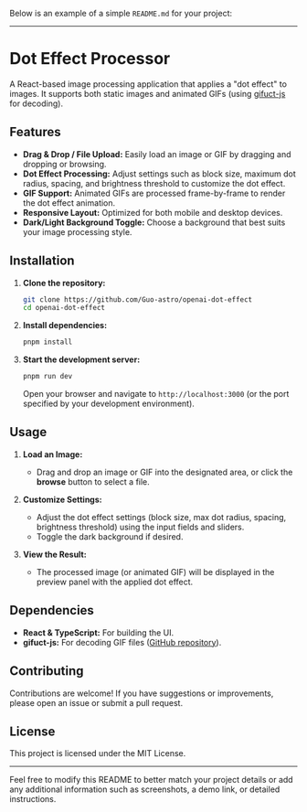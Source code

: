 Below is an example of a simple `README.md` for your project:

---

# Dot Effect Processor

A React-based image processing application that applies a "dot effect" to images. It supports both static images and animated GIFs (using [gifuct-js](https://github.com/matt-way/gifuct-js) for decoding).

## Features

- **Drag & Drop / File Upload:** Easily load an image or GIF by dragging and dropping or browsing.
- **Dot Effect Processing:** Adjust settings such as block size, maximum dot radius, spacing, and brightness threshold to customize the dot effect.
- **GIF Support:** Animated GIFs are processed frame-by-frame to render the dot effect animation.
- **Responsive Layout:** Optimized for both mobile and desktop devices.
- **Dark/Light Background Toggle:** Choose a background that best suits your image processing style.

## Installation

1. **Clone the repository:**

   ```bash
   git clone https://github.com/Guo-astro/openai-dot-effect
   cd openai-dot-effect
   ```

2. **Install dependencies:**

   ```bash
   pnpm install

   ```

3. **Start the development server:**

   ```bash
   pnpm run dev
   ```

   Open your browser and navigate to `http://localhost:3000` (or the port specified by your development environment).

## Usage

1. **Load an Image:**
   - Drag and drop an image or GIF into the designated area, or click the **browse** button to select a file.

2. **Customize Settings:**
   - Adjust the dot effect settings (block size, max dot radius, spacing, brightness threshold) using the input fields and sliders.
   - Toggle the dark background if desired.

3. **View the Result:**
   - The processed image (or animated GIF) will be displayed in the preview panel with the applied dot effect.

## Dependencies

- **React & TypeScript:** For building the UI.
- **gifuct-js:** For decoding GIF files ([GitHub repository](https://github.com/matt-way/gifuct-js)).

## Contributing

Contributions are welcome! If you have suggestions or improvements, please open an issue or submit a pull request.

## License

This project is licensed under the MIT License.

---

Feel free to modify this README to better match your project details or add any additional information such as screenshots, a demo link, or detailed instructions.